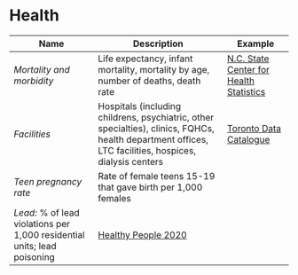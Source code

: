 # Health

| Name |  Description | Example |
| --- | --- | --- |
|*Mortality and morbidity* | Life expectancy, infant mortality, mortality by age, number of deaths, death rate |  [N.C. State Center for Health Statistics](http://www.schs.state.nc.us/) |
| *Facilities* | Hospitals (including childrens, psychiatric, other specialties), clinics, FQHCs, health department offices, LTC facilities, hospices, dialysis centers | [Toronto Data Catalogue](http://www1.toronto.ca/wps/portal/contentonly?vgnextoid=09c6e03bb8d1e310VgnVCM10000071d60f89RCRD) |
| *Teen pregnancy rate* |	Rate of female teens 15-19 that gave birth per 1,000 females |
| *Lead:*	% of lead violations per 1,000 residential units; lead poisoning | [Healthy People 2020](http://www.healthypeople.gov/) |
